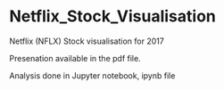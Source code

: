 # Netflix_Stock_Visualisation
Netflix (NFLX) Stock visualisation for 2017

Presenation available in the pdf file.

Analysis done in Jupyter notebook, ipynb file
